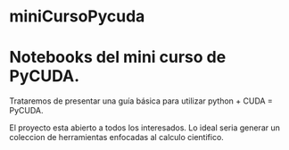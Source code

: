 miniCursoPycuda
===============

# Notebooks del mini curso de PyCUDA. #
Trataremos de presentar una guía básica para utilizar python + CUDA = PyCUDA.

El proyecto esta abierto a todos los interesados. Lo ideal seria generar un coleccion de herramientas enfocadas al calculo cientifico.
